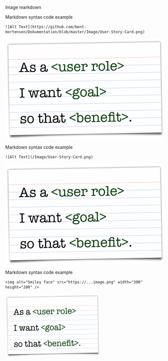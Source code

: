 Image markdown

Markdown syntax  code example
```
![Alt Text](https://github.com/bent-mortensen/Dokumentation/blob/master/Image/User-Story-Card.png)
```
![Alt Text](https://github.com/bent-mortensen/Dokumentation/blob/master/Image/User-Story-Card.png)

Markdown syntax  code example
```
![Alt Text](/Image/User-Story-Card.png)
```
![Alt Text](/Image/User-Story-Card.png)

Markdown syntax  code example
```
<img alt="Smiley face" src="https://...image.png" width="300" height="200" />
```
<img src="https://github.com/bent-mortensen/Dokumentation/blob/master/Image/User-Story-Card.png" width="300" height="200" />

